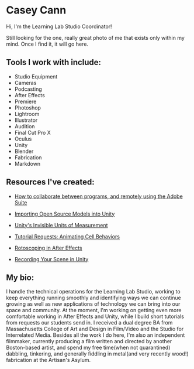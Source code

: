 # Casey Cann

Hi, I'm the Learning Lab Studio Coordinator!

Still looking for the one, really great photo of me that exists only within my mind. Once I find it, it will go here.

## Tools I work with include:
- Studio Equipment
- Cameras
- Podcasting
- After Effects
- Premiere
- Photoshop
- Lightroom
- Illustrator
- Audition
- Final Cut Pro X
- Oculus
- Unity
- Blender
- Fabrication
- Markdown

## Resources I've created:
- [How to collaborate between programs, and remotely using the Adobe Suite](http://resources.learninglab.xyz/simple/people/casey-c/adobe-workflows)

- [Importing Open Source Models into Unity](http://resources.learninglab.xyz/simple/people/casey-c/cc-unity-models)

- [Unity's Invisible Units of Measurement](http://resources.learninglab.xyz/simple/people/casey-c/Unity_Measurements)

- [Tutorial Requests: Animating Cell Behaviors](http://resources.learninglab.xyz/simple/people/casey-c/AfterEffects-Requests)

- [Rotoscoping in After Effects](https://www.youtube.com/watch?v=F4-f3aohTCY&feature=youtu.be)

- [Recording Your Scene in Unity](http://resources.learninglab.xyz/simple/people/casey-c/gettingOutOfUnity)

## My bio:
I handle the technical operations for the Learning Lab Studio, working to keep everything running smoothly and identifying ways we can continue growing as well as new applications of technology we can bring into our space and community. At the moment, I'm working on getting even more comfortable working in After Effects and Unity, while I build short tutorials from requests our students send in.
I received a dual degree BA from Massachusetts College of Art and Design in Film/Video and the Studio for Interrelated Media. Besides all the work I do here, I'm also an independent filmmaker, currently producing a film written and directed by another Boston-based artist, and spend my free time(when not quarantined) dabbling, tinkering, and generally fiddling in metal(and very recently wood!) fabrication at the Artisan's Asylum. 
